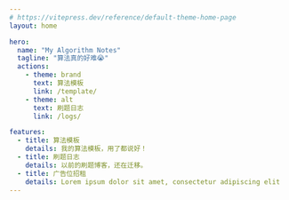 ```yaml
---
# https://vitepress.dev/reference/default-theme-home-page
layout: home

hero:
  name: "My Algorithm Notes"
  tagline: "算法真的好难😭"
  actions:
    - theme: brand
      text: 算法模板
      link: /template/
    - theme: alt
      text: 刷题日志
      link: /logs/

features:
  - title: 算法模板
    details: 我的算法模板，用了都说好！
  - title: 刷题日志
    details: 以前的刷题博客，还在迁移。
  - title: 广告位招租
    details: Lorem ipsum dolor sit amet, consectetur adipiscing elit
---
```



